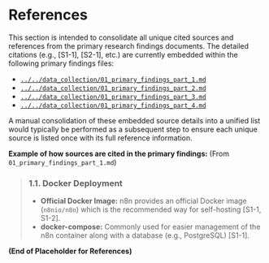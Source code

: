 # References

This section is intended to consolidate all unique cited sources and references from the primary research findings documents. The detailed citations (e.g., [S1-1], [S2-1], etc.) are currently embedded within the following primary findings files:

*   [`../../data_collection/01_primary_findings_part_1.md`](../../data_collection/01_primary_findings_part_1.md)
*   [`../../data_collection/01_primary_findings_part_2.md`](../../data_collection/01_primary_findings_part_2.md)
*   [`../../data_collection/01_primary_findings_part_3.md`](../../data_collection/01_primary_findings_part_3.md)
*   [`../../data_collection/01_primary_findings_part_4.md`](../../data_collection/01_primary_findings_part_4.md)

A manual consolidation of these embedded source details into a unified list would typically be performed as a subsequent step to ensure each unique source is listed once with its full reference information.

**Example of how sources are cited in the primary findings:**
(From `01_primary_findings_part_1.md`)
> ### 1.1. Docker Deployment
> *   **Official Docker Image:** n8n provides an official Docker image (`n8nio/n8n`) which is the recommended way for self-hosting [S1-1, S1-2].
> *   **docker-compose:** Commonly used for easier management of the n8n container along with a database (e.g., PostgreSQL) [S1-1].

**(End of Placeholder for References)**